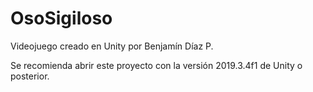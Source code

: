 # OsoSigiloso

Videojuego creado en Unity por Benjamín Díaz P.

Se recomienda abrir este proyecto con la versión 2019.3.4f1 de Unity o posterior.

